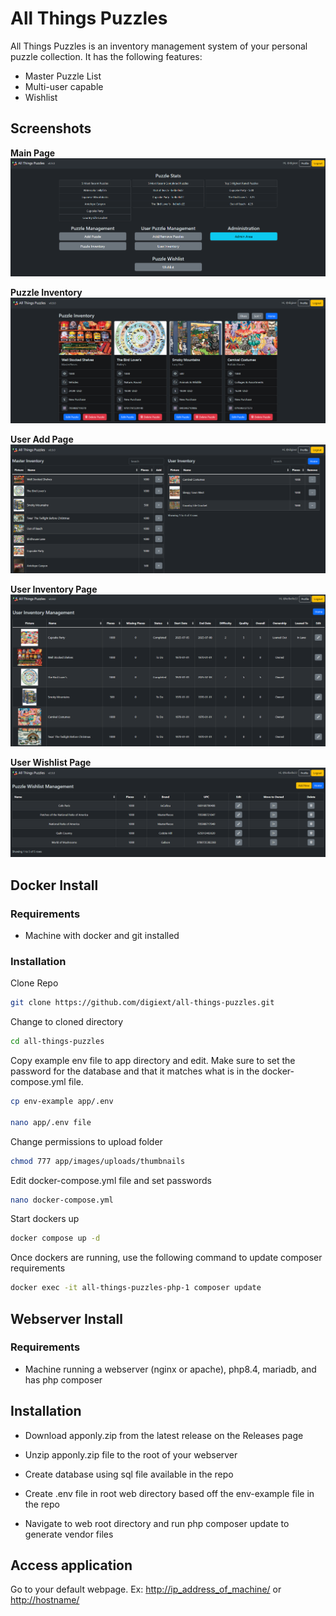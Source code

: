 # All Things Puzzles

All Things Puzzles is an inventory management system of your personal puzzle collection. It has the following features:

* Master Puzzle List
* Multi-user capable
* Wishlist

## Screenshots
**Main Page**
![Main Page](/images/main-page.png?raw=true "Main Page") 

**Puzzle Inventory**
![Puzzle Inventory Page](/images/puzzle-inv-page.png?raw=true "Puzzle Inventory Page") 

**User Add Page**
![User Add Page](/images/user-add-puzzles.png?raw=true "User Add Page") 

**User Inventory Page**
![User Inventory Page](/images/user-inv-manage.png?raw=true "User Inventory Page") 

**User Wishlist Page**
![User Wishlist](/images/user-wishlist.png?raw=true "User Wishlist")

## Docker Install

### Requirements

* Machine with docker and git installed

### Installation

Clone Repo
```bash
git clone https://github.com/digiext/all-things-puzzles.git
```
Change to cloned directory
```bash
cd all-things-puzzles
```

Copy example env file to app directory and edit.  Make sure to set the password for the database and that it matches what is in the docker-compose.yml file.
```bash
cp env-example app/.env

nano app/.env file
```

Change permissions to upload folder
```bash
chmod 777 app/images/uploads/thumbnails
```

Edit docker-compose.yml file and set passwords
```bash
nano docker-compose.yml
```
Start dockers up
```bash
docker compose up -d
```

Once dockers are running, use the following command to update composer requirements
```bash
docker exec -it all-things-puzzles-php-1 composer update
```

## Webserver Install

### Requirements

* Machine running a webserver (nginx or apache), php8.4, mariadb, and has php composer

## Installation

* Download apponly.zip from the latest release on the Releases page

* Unzip apponly.zip file to the root of your webserver

* Create database using sql file available in the repo

* Create .env file in root web directory based off the env-example file in the repo

* Navigate to web root directory and run php composer update to generate vendor files

## Access application

Go to your default webpage.  Ex: <http://ip_address_of_machine/> or <http://hostname/>
